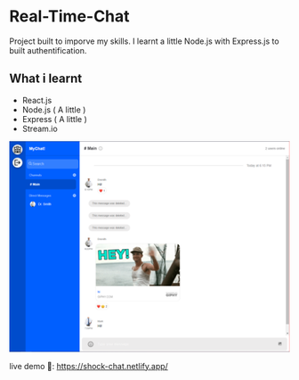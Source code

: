 # Real-Time-Chat
Project built to imporve my skills. I learnt a little Node.js with Express.js to built authentification. 


## What i learnt
- React.js
- Node.js ( A little )
- Express ( A little )
- Stream.io


<p align="left">
    <img src="https://github.com/ShockOfficial/Real-Time-Chat/blob/main/prev.png" width="550" title="preview image">
</p>

live demo 🔴:  https://shock-chat.netlify.app/
